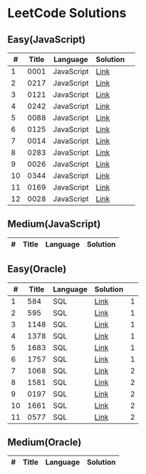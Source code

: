 # LeetCode Solutions

## Easy(JavaScript)

| #   | Title | Language   | Solution                                                                           |     |
| --- | ----- | ---------- | ---------------------------------------------------------------------------------- | --- |
| 1   | 0001  | JavaScript | [Link](JavaScript/easy/0001-two-sum.js)                                            |     |
| 2   | 0217  | JavaScript | [Link](JavaScript/easy/0217-Contains-Duplicate.js)                                 |     |
| 3   | 0121  | JavaScript | [Link](JavaScript/easy/0121-Best-Time-to-Buy-and-Sell-Stock.js)                    |     |
| 4   | 0242  | JavaScript | [Link](JavaScript/easy/0242-Valid-Anagram.js)                                      |     |
| 5   | 0088  | JavaScript | [Link](JavaScript/easy/0088-Merge-Sorted-Array.js)                                 |     |
| 6   | 0125  | JavaScript | [Link](JavaScript/easy/0125-Merge-Sorted-Array.js)                                 |     |
| 7   | 0014  | JavaScript | [Link](JavaScript/easy/0014-Longest-Common-Prefix.js)                              |     |
| 8   | 0283  | JavaScript | [Link](JavaScript/easy/0283-Move-Zeroes.js)                                        |     |
| 9   | 0026  | JavaScript | [Link](JavaScript/easy/0026-Remove-Duplicates-from-Sorted-Array.js)                |     |
| 10  | 0344  | JavaScript | [Link](JavaScript/easy/0344-Reverse-String.js)                                     |     |
| 11  | 0169  | JavaScript | [Link](JavaScript/easy/0169-Majority-Element.js)                                   |     |
| 12  | 0028  | JavaScript | [Link](JavaScript/easy/0028-Find-the-Index-of-the-First-Occurrence-in-a-String.js) |     |

## Medium(JavaScript)

| #   | Title | Language | Solution |
| --- | ----- | -------- | -------- |

## Easy(Oracle)

| #   | Title | Language | Solution                                        |     |
| --- | ----- | -------- | ----------------------------------------------- | --- |
| 1   | 584   | SQL      | [Link](Oracle/easy/584-Find.sql)                | 1   |
| 2   | 595   | SQL      | [Link](Oracle/easy/595-Big-Countries.sql)       | 1   |
| 3   | 1148  | SQL      | [Link](Oracle/easy/1148-Article-Views.sql)      | 1   |
| 4   | 1378  | SQL      | [Link](Oracle/easy/1378-Replace-Employee.sql)   | 1   |
| 5   | 1683  | SQL      | [Link](Oracle/easy/1683-Invalid-Tweets.sql)     | 1   |
| 6   | 1757  | SQL      | [Link](Oracle/easy/1757-Recyclable.sql)         | 1   |
| 7   | 1068  | SQL      | [Link](Oracle/easy/1068-Product.sql)            | 2   |
| 8   | 1581  | SQL      | [Link](Oracle/easy/1581-Customer-Who.sql)       | 2   |
| 9   | 0197  | SQL      | [Link](Oracle/easy/0197-Rising-Temperature.sql) | 2   |
| 10  | 1661  | SQL      | [Link](Oracle/easy/1661-Average-Time.sql)       | 2   |
| 11  | 0577  | SQL      | [Link](Oracle/easy/0577-Employee-Bonus.sql)     | 2   |

## Medium(Oracle)

| #   | Title | Language | Solution |
| --- | ----- | -------- | -------- |
